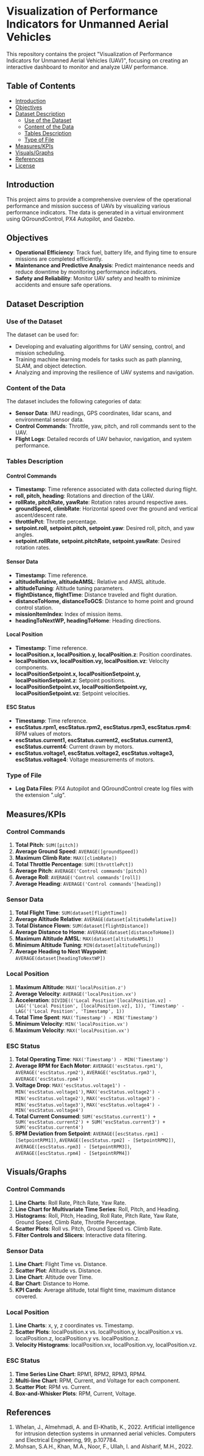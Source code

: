 # Visualization of Performance Indicators for Unmanned Aerial Vehicles

This repository contains the project "Visualization of Performance Indicators for Unmanned Aerial Vehicles (UAV)", focusing on creating an interactive dashboard to monitor and analyze UAV performance.

## Table of Contents

- [Introduction](#introduction)
- [Objectives](#objectives)
- [Dataset Description](#dataset-description)
  - [Use of the Dataset](#use-of-the-dataset)
  - [Content of the Data](#content-of-the-data)
  - [Tables Description](#tables-description)
  - [Type of File](#type-of-file)
- [Measures/KPIs](#measureskpis)
- [Visuals/Graphs](#visualsgraphs)
- [References](#references)
- [License](#license)

## Introduction

This project aims to provide a comprehensive overview of the operational performance and mission success of UAVs by visualizing various performance indicators. The data is generated in a virtual environment using QGroundControl, PX4 Autopilot, and Gazebo.

## Objectives

- **Operational Efficiency**: Track fuel, battery life, and flying time to ensure missions are completed efficiently.
- **Maintenance and Predictive Analysis**: Predict maintenance needs and reduce downtime by monitoring performance indicators.
- **Safety and Reliability**: Monitor UAV safety and health to minimize accidents and ensure safe operations.

## Dataset Description

### Use of the Dataset

The dataset can be used for:

- Developing and evaluating algorithms for UAV sensing, control, and mission scheduling.
- Training machine learning models for tasks such as path planning, SLAM, and object detection.
- Analyzing and improving the resilience of UAV systems and navigation.

### Content of the Data

The dataset includes the following categories of data:

- **Sensor Data**: IMU readings, GPS coordinates, lidar scans, and environmental sensor data.
- **Control Commands**: Throttle, yaw, pitch, and roll commands sent to the UAV.
- **Flight Logs**: Detailed records of UAV behavior, navigation, and system performance.

### Tables Description

#### Control Commands

- **Timestamp**: Time reference associated with data collected during flight.
- **roll, pitch, heading**: Rotations and direction of the UAV.
- **rollRate, pitchRate, yawRate**: Rotation rates around respective axes.
- **groundSpeed, climbRate**: Horizontal speed over the ground and vertical ascent/descent rate.
- **throttlePct**: Throttle percentage.
- **setpoint.roll, setpoint.pitch, setpoint.yaw**: Desired roll, pitch, and yaw angles.
- **setpoint.rollRate, setpoint.pitchRate, setpoint.yawRate**: Desired rotation rates.

#### Sensor Data

- **Timestamp**: Time reference.
- **altitudeRelative, altitudeAMSL**: Relative and AMSL altitude.
- **altitudeTuning**: Altitude tuning parameters.
- **flightDistance, flightTime**: Distance traveled and flight duration.
- **distanceToHome, distanceToGCS**: Distance to home point and ground control station.
- **missionItemIndex**: Index of mission items.
- **headingToNextWP, headingToHome**: Heading directions.

#### Local Position

- **Timestamp**: Time reference.
- **localPosition.x, localPosition.y, localPosition.z**: Position coordinates.
- **localPosition.vx, localPosition.vy, localPosition.vz**: Velocity components.
- **localPositionSetpoint.x, localPositionSetpoint.y, localPositionSetpoint.z**: Setpoint positions.
- **localPositionSetpoint.vx, localPositionSetpoint.vy, localPositionSetpoint.vz**: Setpoint velocities.

#### ESC Status

- **Timestamp**: Time reference.
- **escStatus.rpm1, escStatus.rpm2, escStatus.rpm3, escStatus.rpm4**: RPM values of motors.
- **escStatus.current1, escStatus.current2, escStatus.current3, escStatus.current4**: Current drawn by motors.
- **escStatus.voltage1, escStatus.voltage2, escStatus.voltage3, escStatus.voltage4**: Voltage measurements of motors.

### Type of File

- **Log Data Files**: PX4 Autopilot and QGroundControl create log files with the extension ".ulg".

## Measures/KPIs

### Control Commands

1. **Total Pitch**: `SUM([pitch])`
2. **Average Ground Speed**: `AVERAGE([groundSpeed])`
3. **Maximum Climb Rate**: `MAX([climbRate])`
4. **Total Throttle Percentage**: `SUM([throttlePct])`
5. **Average Pitch**: `AVERAGE('Control commands'[pitch])`
6. **Average Roll**: `AVERAGE('Control commands'[roll])`
7. **Average Heading**: `AVERAGE('Control commands'[heading])`

### Sensor Data

1. **Total Flight Time**: `SUM(dataset[flightTime])`
2. **Average Altitude Relative**: `AVERAGE(dataset[altitudeRelative])`
3. **Total Distance Flown**: `SUM(dataset[flightDistance])`
4. **Average Distance to Home**: `AVERAGE(dataset[distanceToHome])`
5. **Maximum Altitude AMSL**: `MAX(dataset[altitudeAMSL])`
6. **Minimum Altitude Tuning**: `MIN(dataset[altitudeTuning])`
7. **Average Heading to Next Waypoint**: `AVERAGE(dataset[headingToNextWP])`

### Local Position

1. **Maximum Altitude**: `MAX('localPosition.z')`
2. **Average Velocity**: `AVERAGE('localPosition.vx')`
3. **Acceleration**: `DIVIDE(('Local Position'[localPosition.vz] - LAG('('Local Position', [localPosition.vz], 1)), 'Timestamp' - LAG('('Local Position', 'Timestamp', 1))`
4. **Total Time Spent**: `MAX('Timestamp') - MIN('Timestamp')`
5. **Minimum Velocity**: `MIN('localPosition.vx')`
6. **Maximum Velocity**: `MAX('localPosition.vx')`

### ESC Status

1. **Total Operating Time**: `MAX('Timestamp') - MIN('Timestamp')`
2. **Average RPM for Each Motor**: `AVERAGE('escStatus.rpm1')`, `AVERAGE('escStatus.rpm2')`, `AVERAGE('escStatus.rpm3')`, `AVERAGE('escStatus.rpm4')`
3. **Voltage Drop**: `MAX('escStatus.voltage1') - MIN('escStatus.voltage1')`, `MAX('escStatus.voltage2') - MIN('escStatus.voltage2')`, `MAX('escStatus.voltage3') - MIN('escStatus.voltage3')`, `MAX('escStatus.voltage4') - MIN('escStatus.voltage4')`
4. **Total Current Consumed**: `SUM('escStatus.current1') + SUM('escStatus.current2') + SUM('escStatus.current3') + SUM('escStatus.current4')`
5. **RPM Deviation from Setpoint**: `AVERAGE([escStatus.rpm1] - [SetpointRPM1])`, `AVERAGE([escStatus.rpm2] - [SetpointRPM2])`, `AVERAGE([escStatus.rpm3] - [SetpointRPM3])`, `AVERAGE([escStatus.rpm4] - [SetpointRPM4])`

## Visuals/Graphs

### Control Commands

1. **Line Charts**: Roll Rate, Pitch Rate, Yaw Rate.
2. **Line Chart for Multivariate Time Series**: Roll, Pitch, and Heading.
3. **Histograms**: Roll, Pitch, Heading, Roll Rate, Pitch Rate, Yaw Rate, Ground Speed, Climb Rate, Throttle Percentage.
4. **Scatter Plots**: Roll vs. Pitch, Ground Speed vs. Climb Rate.
5. **Filter Controls and Slicers**: Interactive data filtering.

### Sensor Data

1. **Line Chart**: Flight Time vs. Distance.
2. **Scatter Plot**: Altitude vs. Distance.
3. **Line Chart**: Altitude over Time.
4. **Bar Chart**: Distance to Home.
5. **KPI Cards**: Average altitude, total flight time, maximum distance covered.

### Local Position

1. **Line Charts**: x, y, z coordinates vs. Timestamp.
2. **Scatter Plots**: localPosition.x vs. localPosition.y, localPosition.x vs. localPosition.z, localPosition.y vs. localPosition.z.
3. **Velocity Histograms**: localPosition.vx, localPosition.vy, localPosition.vz.

### ESC Status

1. **Time Series Line Chart**: RPM1, RPM2, RPM3, RPM4.
2. **Multi-line Chart**: RPM, Current, and Voltage for each component.
3. **Scatter Plot**: RPM vs. Current.
4. **Box-and-Whisker Plots**: RPM, Current, Voltage.

## References

1. Whelan, J., Almehmadi, A. and El-Khatib, K., 2022. Artificial intelligence for intrusion detection systems in unmanned aerial vehicles. Computers and Electrical Engineering, 99, p.107784.
2. Mohsan, S.A.H., Khan, M.A., Noor, F., Ullah, I. and Alsharif, M.H., 2022.

